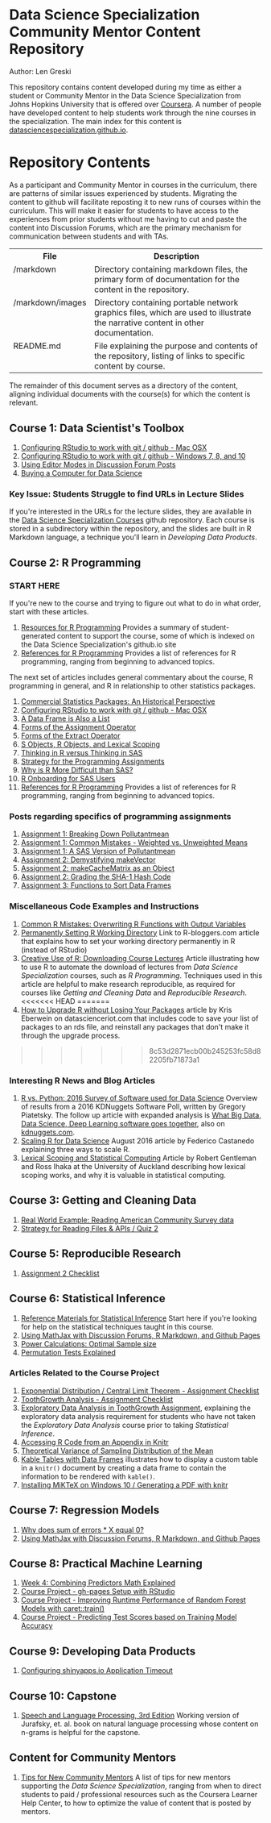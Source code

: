 # Data Science Specialization Community Mentor Content Repository

Author: Len Greski

This repository contains content developed during my time as either a student or Community Mentor in the Data Science Specialization from Johns Hopkins University that is offered over [Coursera](http://coursera.org). A number of people have developed content to help students work through the nine courses in the specialization. The main index for this content is [datasciencespecialization.github.io](http://datasciencespecialization.github.io/).


# Repository Contents

As a participant and Community Mentor in courses in the curriculum, there are patterns of similar issues experienced by students. Migrating the content to github will facilitate reposting it to new runs of courses within the curriculum. This will make it easier for students to have access to the experiences from prior students without me having to cut and paste the content into Discussion Forums, which are the primary mechanism for communication between students and with TAs.

<table>
<tr><th>File</th><th>Description</th></tr>
<tr><td valign="top">/markdown</td><td valign="top">Directory containing markdown files, the primary form of documentation for the content in the repository.</td><tr>
<tr><td valign="top">/markdown/images</td><td valign="top">Directory containing portable network graphics files, which are used to illustrate the narrative content in other documentation. </td><tr>
<tr><td valign="top">README.md</td><td valign="top">File explaining the purpose and contents of the repository, listing of links to specific content by course.</td><tr>
</table>

The remainder of this document serves as a directory of the content, aligning individual documents with the course\(s\) for which the content is relevant.

## Course 1: Data Scientist's Toolbox

1. [Configuring RStudio to work with git / github - Mac OSX](https://github.com/lgreski/datasciencectacontent/blob/master/markdown/configureRStudioGitOSXVersion.md)
2.  [Configuring RStudio to work with git / github - Windows 7, 8, and 10](https://github.com/lgreski/datasciencectacontent/blob/master/markdown/configureRStudioGitWindowsVersion.md)
3. [Using Editor Modes in Discussion Forum Posts](https://github.com/lgreski/datasciencectacontent/blob/master/markdown/usingMarkdownInForumPosts.md)
4. [Buying a Computer for Data Science](https://github.com/lgreski/datasciencectacontent/blob/master/markdown/toolbox-computerStandards.md)

### Key Issue: Students Struggle to find URLs in Lecture Slides

If you're interested in the URLs for the lecture slides, they are available in the [Data Science Specialization Courses](http://bit.ly/2bJcXNW) github repository. Each course is stored in a subdirectory within the repository, and the slides are built in R Markdown language, a technique you'll learn in *Developing Data Products*. 

## Course 2: R Programming

### START HERE

If you're new to the course and trying to figure out what to do in what order, start with these articles.

1. [Resources for R Programming](https://github.com/lgreski/datasciencectacontent/blob/master/markdown/rprog-rprogrammingResources.md) Provides a summary of student-generated content to support the course, some of which is indexed on the Data Science Specialization's github.io site
2. [References for R Programming](https://github.com/lgreski/datasciencectacontent/blob/master/markdown/rprog-References.md) Provides a list of references for R programming, ranging from beginning to advanced topics.

The next set of articles includes general commentary about the course, R programming in general, and R in relationship to other statistics packages.

1. [Commercial Statistics Packages: An Historical Perspective](https://github.com/lgreski/datasciencectacontent/blob/master/markdown/statsPackagesHistory.md)
2. [Configuring RStudio to work with git / github - Mac OSX](https://github.com/lgreski/datasciencectacontent/blob/master/markdown/configureRStudioGitOSXVersion.md)
2. [A Data Frame is Also a List](https://github.com/lgreski/datasciencectacontent/blob/master/markdown/dataFrameAsList.md)
2. [Forms of the Assignment  Operator](https://github.com/lgreski/datasciencectacontent/blob/master/markdown/rprog-assignmentOperators.md)
2. [Forms of the Extract Operator](https://github.com/lgreski/datasciencectacontent/blob/master/markdown/rprog-extractOperator.md)
3. [S Objects, R Objects, and Lexical Scoping](https://github.com/lgreski/datasciencectacontent/blob/master/markdown/rprog-lexicalScoping.md)
3. [Thinking in R versus Thinking in SAS](https://github.com/lgreski/datasciencectacontent/blob/master/markdown/exampleSortRvsSAS.md)
3. [Strategy for the Programming Assignments](https://github.com/lgreski/datasciencectacontent/blob/master/markdown/makeItRun.md)
3. [Why is R More Difficult than SAS?](https://github.com/lgreski/datasciencectacontent/blob/master/markdown/whyIsRHarderThanSAS.md)
4. [R Onboarding for SAS Users](https://github.com/lgreski/datasciencectacontent/blob/master/markdown/rprog-onboardingForSASUsers.md)
5. [References for R Programming](https://github.com/lgreski/datasciencectacontent/blob/master/markdown/rprog-References.md) Provides a list of references for R programming, ranging from beginning to advanced topics.

### Posts regarding specifics of programming assignments

1. [Assignment 1: Breaking Down Pollutantmean](https://github.com/lgreski/datasciencectacontent/blob/master/markdown/rprog-discussPollutantmean.md)
1. [Assignment 1: Common Mistakes - Weighted vs. Unweighted Means](https://github.com/lgreski/datasciencectacontent/blob/master/markdown/rprog-weightedMeans.md)
1. [Assignment 1: A SAS Version of  Pollutantmean](https://github.com/lgreski/datasciencectacontent/blob/master/markdown/rprog-pollutantmeanSASVersion.md)
1. [Assignment 2: Demystifying makeVector](https://github.com/lgreski/datasciencectacontent/blob/master/markdown/rprog-breakingDownMakeVector.md)
1. [Assignment 2: makeCacheMatrix as an Object](https://github.com/lgreski/datasciencectacontent/blob/master/markdown/rprogAssignment2Prototype.md)
2. [Assignment 2: Grading the SHA-1 Hash Code](https://github.com/lgreski/datasciencectacontent/blob/master/markdown/rprog-gradeSHA1hash.md)
3. [Assignment 3: Functions to Sort Data Frames](https://github.com/lgreski/datasciencectacontent/blob/master/markdown/rprog-sortFunctionsExample.md)

### Miscellaneous Code Examples and Instructions

1. [Common R Mistakes: Overwriting R Functions with Output Variables](https://github.com/lgreski/datasciencectacontent/blob/master/markdown/rprog-overwritingRFunctions.md)
2. [Permanently Setting R Working Directory](http://www.r-bloggers.com/setting-your-working-directory-permanently-in-r/) Link to R-bloggers.com article that explains how to set your working directory permanently in R (instead of RStudio)
3. [Creative Use of R: Downloading Course Lectures](https://github.com/lgreski/datasciencectacontent/blob/master/markdown/rprog-downloadingLectures.md) Article illustrating how to use R to automate the download of lectures from *Data Science Specialization* courses, such as *R Programming*. Techniques used in this article are helpful to make research reproducible, as required for courses like *Getting and Cleaning Data* and *Reproducible Research*.
<<<<<<< HEAD
=======
4. [How to Upgrade R without Losing Your Packages](http://bit.ly/2ejS8ox) article by Kris Eberwein on datascienceriot.com that includes code to save your list of packages to an rds file, and reinstall any packages that don't make it through the upgrade process.  
>>>>>>> 8c53d2871ecb00b245253fc58d82205fb71873a1

### Interesting R News and Blog Articles

1. [R vs. Python: 2016 Survey of Software used for Data Science](http://bit.ly/2b827ey) Overview of results from a 2016 KDNuggets Software Poll, written by Gregory Piatetsky. The follow up article with expanded analysis is [What Big Data, Data Science, Deep Learning software goes together](http://bit.ly/2bFBPmW), also on [kdnuggets.com](http://bit.ly/2b83GcK).
2. [Scaling R for Data Science](http://oreil.ly/2b8pQyR) August 2016 article by Federico Castanedo explaining three ways to scale R.  
3. [Lexical Scoping and Statistical Computing](http://bit.ly/2cmqAPy) Article by Robert Gentleman and Ross Ihaka at the University of Auckland describing how lexical scoping works, and why it is valuable in statistical computing.

## Course 3: Getting and Cleaning Data

1. [Real World Example: Reading American Community Survey data](https://github.com/lgreski/acsexample)
2. [Strategy for Reading Files & APIs / Quiz 2](https://github.com/lgreski/datasciencectacontent/blob/master/markdown/cleaningData-readingFiles.md)

## Course 5: Reproducible Research
1. [Assignment 2 Checklist](https://github.com/lgreski/datasciencectacontent/blob/master/markdown/repDataAssignment2Checklist.md)

## Course 6: Statistical Inference

1. [Reference Materials for Statistical Inference](https://github.com/lgreski/datasciencectacontent/blob/master/markdown/statinf-references.md)  Start here if you're looking for help on the statistical techniques taught in this course.
4. [Using MathJax with Discussion Forums, R Markdown, and Github Pages](https://github.com/lgreski/datasciencectacontent/blob/master/markdown/mathjaxWithGithubMarkdown.md)
5. [Power Calculations: Optimal Sample size](https://github.com/lgreski/datasciencectacontent/blob/master/markdown/statinf-optimalSampleSize.md)
6. [Permutation Tests Explained](https://github.com/lgreski/datasciencectacontent/blob/master/markdown/statinf-permutationTests.md)


### Articles Related to the Course Project

1. [Exponential Distribution / Central Limit Theorem - Assignment Checklist](https://github.com/lgreski/datasciencectacontent/blob/master/markdown/statinf-expDistChecklist.md)
2. [ToothGrowth Analysis - Assignment Checklist](https://github.com/lgreski/datasciencectacontent/blob/master/markdown/ToothGrowthChecklist.md)
3. [Exploratory Data Analysis in ToothGrowth Assignment](https://github.com/lgreski/datasciencectacontent/blob/master/markdown/edaInToothGrowthAnalysis.md), explaining the exploratory data analysis requirement for students who have not taken the *Exploratory Data Analysis* course prior to taking *Statistical Inference*.
4. [Accessing R Code from an Appendix in Knitr](https://github.com/lgreski/datasciencectacontent/blob/master/markdown/statinf-accessingRCodeFromKnitrAppendix.md)
5. [Theoretical Variance of Sampling Distribution of the Mean](https://github.com/lgreski/datasciencectacontent/blob/master/markdown/statinf-varianceOfExpDist.md)
6. [Kable Tables with Data Frames](https://github.com/lgreski/datasciencectacontent/blob/master/markdown/kableDataFrameTable.md) illustrates how to display a custom table in a `knitr()` document by creating a data frame to contain the information to be rendered with `kable()`.
7. [Installing MiKTeX on Windows 10 / Generating a PDF with knitr](https://github.com/lgreski/datasciencectacontent/blob/master/markdown/statinf-generatePDF.md)

## Course 7: Regression Models

1. [Why does sum of errors * X equal 0?](https://github.com/lgreski/datasciencectacontent/blob/master/markdown/regmodels-sumOfErrorTimesX.md)
2. [Using MathJax with Discussion Forums, R Markdown, and Github Pages](https://github.com/lgreski/datasciencectacontent/blob/master/markdown/mathjaxWithGithubMarkdown.md)


## Course 8: Practical Machine Learning
1. [Week 4: Combining Predictors Math Explained](https://github.com/lgreski/datasciencectacontent/blob/master/markdown/pml-combiningPredictorsBinomial.md)
2. [Course Project - gh-pages Setup with RStudio](https://github.com/lgreski/datasciencectacontent/blob/master/markdown/pml-ghPagesSetup.md)
2. [Course Project - Improving Runtime Performance of Random Forest Models with caret::train()](https://github.com/lgreski/datasciencectacontent/blob/master/markdown/pml-randomForestPerformance.md)
2. [Course Project - Predicting Test Scores based on Training Model Accuracy](https://github.com/lgreski/datasciencectacontent/blob/master/markdown/pml-requiredModelAccuracy.md)

## Course 9: Developing Data Products
1. [Configuring shinyapps.io Application Timeout](https://github.com/lgreski/datasciencectacontent/blob/master/markdown/dataProd-shinyTimeoutConfig.md)

## Course 10: Capstone
1. [Speech and Language Processing, 3rd Edition](https://web.stanford.edu/~jurafsky/slp3/) Working version of Jurafsky, et. al. book on natural language processing whose content on n-grams is helpful for the capstone.

## Content for Community Mentors
1. [Tips for New Community Mentors](https://github.com/lgreski/datasciencectacontent/blob/master/markdown/dss-mentorTips.md) A list of tips for new mentors supporting the *Data Science Specialization*, ranging from when to direct students to paid / professional resources such as the Coursera Learner Help Center, to how to optimize the value of content that is posted by mentors.
